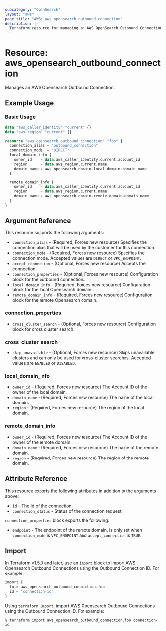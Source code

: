 ```yaml
---
subcategory: "OpenSearch"
layout: "aws"
page_title: "AWS: aws_opensearch_outbound_connection"
description: |-
  Terraform resource for managing an AWS OpenSearch Outbound Connection.
---
```


# Resource: aws_opensearch_outbound_connection

Manages an AWS Opensearch Outbound Connection.

## Example Usage

### Basic Usage

```terraform
data "aws_caller_identity" "current" {}
data "aws_region" "current" {}

resource "aws_opensearch_outbound_connection" "foo" {
  connection_alias = "outbound_connection"
  connection_mode  = "DIRECT"
  local_domain_info {
    owner_id    = data.aws_caller_identity.current.account_id
    region      = data.aws_region.current.name
    domain_name = aws_opensearch_domain.local_domain.domain_name
  }

  remote_domain_info {
    owner_id    = data.aws_caller_identity.current.account_id
    region      = data.aws_region.current.name
    domain_name = aws_opensearch_domain.remote_domain.domain_name
  }
}
```

## Argument Reference

This resource supports the following arguments:

* `connection_alias` - (Required, Forces new resource) Specifies the connection alias that will be used by the customer for this connection.
* `connection_mode` - (Required, Forces new resource) Specifies the connection mode. Accepted values are `DIRECT` or `VPC_ENDPOINT`.
* `accept_connection` - (Optional, Forces new resource) Accepts the connection.
* `connection_properties` - (Optional, Forces new resource) Configuration block for the outbound connection..
* `local_domain_info` - (Required, Forces new resource) Configuration block for the local Opensearch domain.
* `remote_domain_info` - (Required, Forces new resource) Configuration block for the remote Opensearch domain.

### connection_properties

* `cross_cluster_search` - (Optional, Forces new resource) Configuration block for cross cluster search.

### cross_cluster_search

* `skip_unavailable` - (Optional, Forces new resource) Skips unavailable clusters and can only be used for cross-cluster searches. Accepted values are `ENABLED` or `DISABLED`.

### local_domain_info

* `owner_id` - (Required, Forces new resource) The Account ID of the owner of the local domain.
* `domain_name` - (Required, Forces new resource) The name of the local domain.
* `region` - (Required, Forces new resource) The region of the local domain.

### remote_domain_info

* `owner_id` - (Required, Forces new resource) The Account ID of the owner of the remote domain.
* `domain_name` - (Required, Forces new resource) The name of the remote domain.
* `region` - (Required, Forces new resource) The region of the remote domain.

## Attribute Reference

This resource exports the following attributes in addition to the arguments above:

* `id` - The Id of the connection.
* `connection_status` - Status of the connection request.

`connection_properties` block exports the following:

* `endpoint` - The endpoint of the remote domain, is only set when `connection_mode` is `VPC_ENDPOINT` and `accept_connection` is `TRUE`.

## Import

In Terraform v1.5.0 and later, use an [`import` block](https://developer.hashicorp.com/terraform/language/import) to import AWS Opensearch Outbound Connections using the Outbound Connection ID. For example:

```terraform
import {
  to = aws_opensearch_outbound_connection.foo
  id = "connection-id"
}
```

Using `terraform import`, import AWS Opensearch Outbound Connections using the Outbound Connection ID. For example:

```console
% terraform import aws_opensearch_outbound_connection.foo connection-id
```

